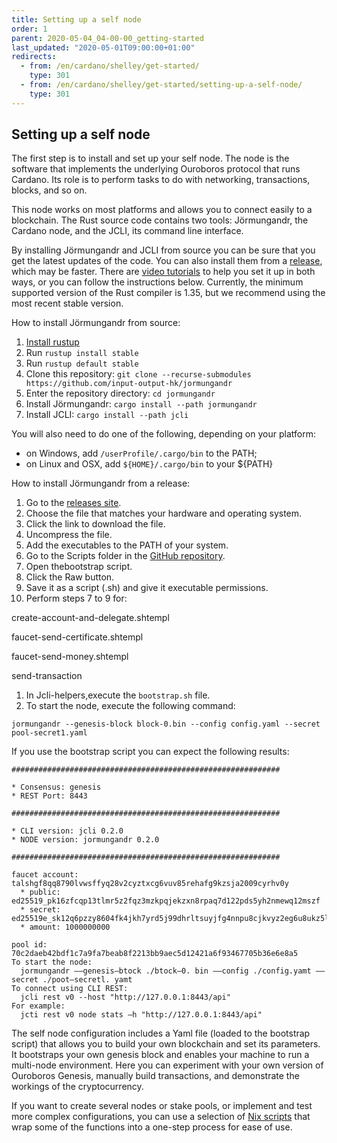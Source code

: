 ```yaml
---
title: Setting up a self node
order: 1
parent: 2020-05-04_04-00-00_getting-started
last_updated: "2020-05-01T09:00:00+01:00"
redirects:
  - from: /en/cardano/shelley/get-started/
    type: 301
  - from: /en/cardano/shelley/get-started/setting-up-a-self-node/
    type: 301
---
```

## Setting up a self node

The first step is to install and set up your self node. The node is the software that implements the underlying Ouroboros protocol that runs Cardano. Its role is to perform tasks to do with networking, transactions, blocks, and so on. 

This node works on most platforms and allows you to connect easily to a blockchain. The Rust source code contains two tools: Jörmungandr, the Cardano node, and the JCLI, its command line interface.

By installing Jörmungandr and JCLI from source you can be sure that you get the latest updates of the code.  You can also install them from a [release](https://github.com/input-output-hk/jormungandr/releases), which may be faster. There are [video tutorials](https://www.youtube.com/playlist?list=PLnPTB0CuBOBzHmIMplX6BT6F3tzKOSFG5) to help you set it up in both ways, or you can follow the instructions below. Currently, the minimum supported version of the Rust compiler is 1.35, but we recommend using the most recent stable version.

How to install Jörmungandr from source:

1. [Install rustup](https://www.rust-lang.org/tools/install) 
1. Run `rustup install stable`
1. Run `rustup default stable`
1. Clone this repository: `git clone --recurse-submodules https://github.com/input-output-hk/jormungandr` 
1. Enter the repository directory: `cd jormungandr` 
1. Install Jörmungandr: `cargo install --path jormungandr` 
1. Install JCLI: `cargo install --path jcli` 

You will also need to do one of the following, depending on your platform:

- on Windows, add `/userProfile/.cargo/bin` to the PATH; 
- on Linux and OSX, add `${HOME}/.cargo/bin` to your ${PATH} 

How to install Jörmungandr from a release:

1. Go to the [releases site](https://github.com/input-output-hk/jormungandr/releases). 
1. Choose the file that matches your hardware and operating system. 
1. Click the link to download the file. 
1. Uncompress the file. 
1. Add the executables to the PATH of your system. 
1. Go to the Scripts folder in the [GitHub repository](https://github.com/input-output-hk/jormungandr/tree/master/scripts). 
1. Open thebootstrap script. 
1. Click the Raw button. 
1. Save it as a script (.sh) and give it executable permissions. 
1. Perform steps 7 to 9 for: 

create-account-and-delegate.shtempl

faucet-send-certificate.shtempl

faucet-send-money.shtempl

send-transaction

1. In Jcli-helpers,execute the `bootstrap.sh` file.
1. To start the node, execute the following command:

```shell
jormungandr --genesis-block block-0.bin --config config.yaml --secret pool-secret1.yaml
```

If you use the bootstrap script you can expect the following results: 

```shell
############################################################

* Consensus: genesis
* REST Port: 8443

############################################################

* CLI version: jcli 0.2.0
* NODE version: jormungandr 0.2.0

############################################################

faucet account: talshgf8qq8790lvwsffyq28v2cyztxcg6vuv85rehafg9kzsja2009cyrhv0y
  * public: ed25519_pk16zfcqp13tlmr5z2fqz3mzkpqjekzxn8rpaq7d122pds5yh2nmewq12mszf
  * secret: ed25519e_sk12q6pzzy8604fk4jkh7yrd5j99dhrltsuyjfg4nnpu8cjkvyz2eg6u8ukz5lv2eyylcz2vx430zp7s053alep6p8zj2Ipt9yvdx2ngpsq5xq7g
  * amount: 1000000000

pool id: 70c2daeb42bdf1c7a9fa7beab8f2213bb9aec5d12421a6f93467705b36e6e8a5
To start the node:
  jormungandr ——genesis—btock ./btock—0. bin ——config ./config.yamt ——secret ./poot—secretl. yamt
To connect using CLI REST:
  jcli rest v0 --host "http://127.0.0.1:8443/api"
For example:
  jcti rest v0 node stats —h "http://127.0.0.1:8443/api"
```

The self node configuration includes a Yaml file (loaded to the bootstrap script) that allows you to build your own blockchain and set its parameters. It bootstraps your own genesis block and enables your machine to run a multi-node environment. Here you can experiment with your own version of Ouroboros Genesis, manually build transactions, and demonstrate the workings of the cryptocurrency. 

If you want to create several nodes or stake pools, or implement and test more complex configurations, you can use a selection of [Nix scripts](https://github.com/input-output-hk/jormungandr-nix) that wrap some of the functions into a one-step process for ease of use.
